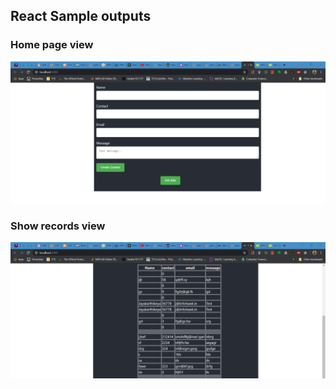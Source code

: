 <h2>React Sample outputs</h2>

<h3>Home page view</h3>

![Screenshot](/Sample_Outputs/home.jpg)


<h3>Show records view</h3>

![image](/Sample_Outputs/viewdata.jpg)
